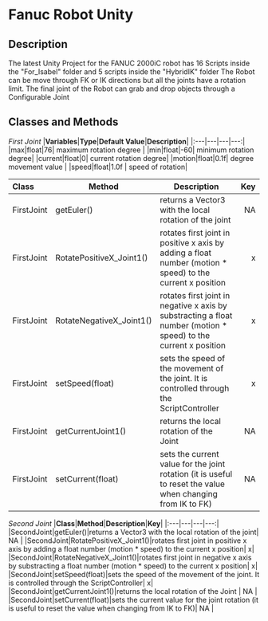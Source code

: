 # Fanuc Robot Unity

## Description
The latest Unity Project for the FANUC 2000iC robot has 16 Scripts inside the "For_Isabel" folder and 5 scripts inside the "HybridIK" folder
The Robot can be move through FK or IK directions but all the joints have a rotation limit.
The final joint of the Robot can grab and drop objects through a Configurable Joint

## Classes and Methods

*First Joint*
|__Variables__|__Type__|__Default Value__|__Description__|
|:---|---|---|---:|
|max|float|76| maximum rotation degree |
|min|float|-60| minimum rotation degree|
|current|float|0| current rotation degree|
|motion|float|0.1f| degree movement value |
|speed|float|1.0f | speed of rotation|

|__Class__|__Method__|__Description__|__Key__|
|:---|---|---|---:|
|FirstJoint|getEuler()|returns a Vector3 with the local rotation of the joint| NA |
|FirstJoint|RotatePositiveX_Joint1()|rotates first joint in positive x axis by adding a float number (motion * speed) to the current x position| x|
|FirstJoint|RotateNegativeX_Joint1()|rotates first joint in negative x axis by substracting a float number (motion * speed) to the current x position| x|
|FirstJoint|setSpeed(float)|sets the speed of the movement of the joint. It is controlled through the ScriptController| x|
|FirstJoint|getCurrentJoint1()|returns the local rotation of the Joint | NA |
|FirstJoint|setCurrent(float)|sets the current value for the joint rotation (it is useful to reset the value when changing from IK to FK)| NA |

*Second Joint*
|__Class__|__Method__|__Description__|__Key__|
|:---|---|---|---:|
|SecondJoint|getEuler()|returns a Vector3 with the local rotation of the joint| NA |
|SecondJoint|RotatePositiveX_Joint1()|rotates first joint in positive x axis by adding a float number (motion * speed) to the current x position| x|
|SecondJoint|RotateNegativeX_Joint1()|rotates first joint in negative x axis by substracting a float number (motion * speed) to the current x position| x|
|SecondJoint|setSpeed(float)|sets the speed of the movement of the joint. It is controlled through the ScriptController| x|
|SecondJoint|getCurrentJoint1()|returns the local rotation of the Joint | NA |
|SecondJoint|setCurrent(float)|sets the current value for the joint rotation (it is useful to reset the value when changing from IK to FK)| NA |

